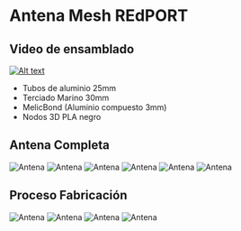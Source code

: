 # Antena Mesh REdPORT

## Video de ensamblado

[![Alt text](https://img.youtube.com/vi/IEPAHHDajUg/0.jpg)](https://www.youtube.com/watch?v=IEPAHHDajUg)


* Tubos de aluminio 25mm
* Terciado Marino 30mm
* MelicBond (Aluminio compuesto 3mm)
* Nodos 3D PLA negro 

## Antena Completa

![Antena](img/Redport.jpg)
![Antena](img/Redport1.jpg)
![Antena](img/Redport2.jpg)
![Antena](img/MeshTena4.jpg)
![Antena](img/MeshTena5.jpg)
![Antena](img/MeshTena6.jpg)

## Proceso Fabricación 

![Antena](img/Proceso1.jpg)
![Antena](img/Proceso2.jpg)
![Antena](img/Proceso3.jpg)
![Antena](img/Proceso4.jpg)


